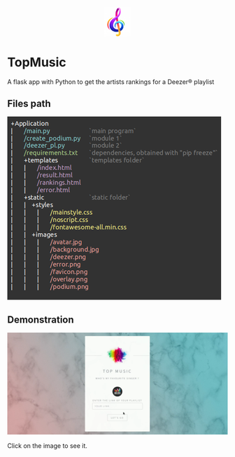 <div align="center">
  <img src="https://github.com/Sithamfr/TopMusic/blob/master/Application/static/images/favicon.png"/ width="60">
</div>

# TopMusic
A flask app with Python to get the artists rankings for a Deezer® playlist

## Files path

![alt text](https://github.com/Sithamfr/TopMusic/blob/master/app_structure.png)

## Demonstration

[![Watch the video](https://raw.githubusercontent.com/Sithamfr/TopMusic/master/img_index.png)](https://youtu.be/I-3lwewANzE)

Click on the image to see it.
